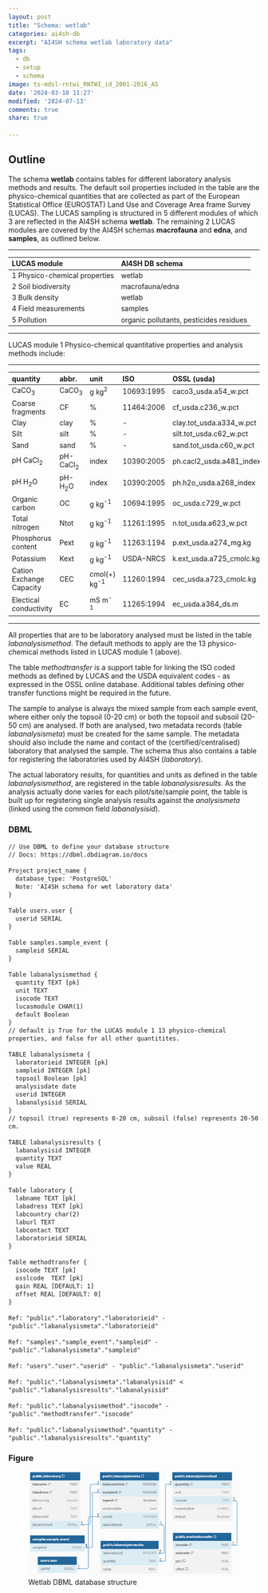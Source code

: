 ```yaml
---
layout: post
title: "Schema: wetlab"
categories: ai4sh-db
excerpt: "AI4SH schema wetlab laboratory data"
tags:
  - db
  - setup
  - schema
image: ts-mdsl-rntwi_RNTWI_id_2001-2016_AS
date: '2024-03-18 11:27'
modified: '2024-07-13'
comments: true
share: true

---
```


## Outline

The schema **wetlab** contains tables for different laboratory analysis methods and results. The default soil properties included in the table are the physico-chemical quantities that are collected as part of the European Statistical Office (EUROSTAT) Land Use and Coverage Area frame Survey (LUCAS). The LUCAS sampling is structured in 5 different modules of which 3 are reflected in the AI4SH schema **wetlab**. The remaining 2 LUCAS modules are covered by the AI4SH schemas **macrofauna** and **edna**, and **samples**, as outlined below.

___________________________________________________________

| LUCAS module | AI4SH DB schema |
| :-----------  | :----------- |
| 1 Physico-chemical properties | wetlab |
| 2 Soil biodiversity | macrofauna/edna |
| 3 Bulk density | wetlab |
| 4 Field measurements | samples |
| 5 Pollution | organic pollutants, pesticides residues |

___________________________________________________________

LUCAS module 1 Physico-chemical quantitative properties and analysis methods include:

___________________________________________________________

| quantity | abbr. | unit | ISO | OSSL (usda) |
| :------- | :---- | :------- | :------- | :------- |
| CaCO<sub>3</sub> | CaCO<sub>3</sub> | g kg<sup>2</sup> | 10693:1995 | caco3_usda.a54_w.pct |
| Coarse fragments | CF | % | 11464:2006 | cf_usda.c236_w.pct |
| Clay | clay | % | - | clay.tot_usda.a334_w.pct |
| Silt | silt | % | - | silt.tot_usda.c62_w.pct |
| Sand | sand | % | - | sand.tot_usda.c60_w.pct |
| pH CaCl<sub>2</sub> | pH-CaCl<sub>2</sub>  | index | 10390:2005 | ph.cacl2_usda.a481_index |
| pH H<sub>2</sub>O | pH-H<sub>2</sub>O | index | 10390:2005 | ph.h2o_usda.a268_index |
| Organic carbon | OC | g kg<sup>-1</sup> | 10694:1995 | oc_usda.c729_w.pct |
| Total nitrogen | Ntot | g kg<sup>-1</sup> | 11261:1995 | n.tot_usda.a623_w.pct |
| Phosphorus content | Pext  | g kg<sup>-1</sup> | 11263:1194 | p.ext_usda.a274_mg.kg |
| Potassium  | Kext | g kg<sup>-1</sup> | USDA−NRCS | k.ext_usda.a725_cmolc.kg |
| Cation Exchange Capacity | CEC | cmol(+) kg<sup>-1</sup> | 11260:1994 | cec_usda.a723_cmolc.kg |
| Electical conductivity | EC | mS m<sup>-1</sup>  | 11265:1994 | ec_usda.a364_ds.m |

___________________________________________________________

All properties that are to be laboratory analysed must be listed in the table _labanalysismethod_. The default methods to apply are the 13 physico-chemical methods listed in LUCAS module 1 (above).

The table _methodtransfer_ is a support table for linking the ISO coded methods as defined by LUCAS and the USDA equivalent codes - as expressed in the OSSL online database. Additional tables defining other transfer functions might be required in the future.

The sample to analyse is always the mixed sample from each sample event, where either only the topsoil (0-20 cm) or both the topsoil and subsoil (20-50 cm) are analysed. If both are analysed, two metadata records (table _labanalysismeta_) must be created for the same sample. The metadata should also include the name and contact of the (certified/centralised) laboratory that analysed the sample. The schema thus also contains a table for registering the laboratories used by AI4SH (_laboratory_).

The actual laboratory results, for quantities and units as defined in the table _labanalysismethod_, are registered in the table _labanalysisresults_. As the analysis actually done varies for each pilot/site/sample point, the table is built up for registering single analysis results against the _analysismeta_ (linked using the common field _labanalysisid_).

### DBML

```
// Use DBML to define your database structure
// Docs: https://dbml.dbdiagram.io/docs

Project project_name {
  database_type: 'PostgreSQL'
  Note: 'AI4SH schema for wet laboratory data'
}

Table users.user {
  userid SERIAL
}

Table samples.sample_event {
  sampleid SERIAL
}

Table labanalysismethod {
  quantity TEXT [pk]
  unit TEXT
  isocode TEXT
  lucasmodule CHAR(1)
  default Boolean
}
// default is True for the LUCAS module 1 13 physico-chemical properties, and false for all other quantitites.

TABLE labanalysismeta {
  laboratorieid INTEGER [pk]
  sampleid INTEGER [pk]
  topsoil Boolean [pk]
  analysisdate date
  userid INTEGER
  labanalysisid SERIAL
}
// topsoil (true) represents 0-20 cm, subsoil (false) represents 20-50 cm.

TABLE labanalysisresults {
  labanalysisid INTEGER
  quantity TEXT
  value REAL
}

Table laboratory {
  labname TEXT [pk]
  labadress TEXT [pk]
  labcountry char(2)
  laburl TEXT
  labcontact TEXT
  laboratorieid SERIAL
}

Table methodtransfer {
  isocode TEXT [pk]
  osslcode  TEXT [pk]
  gain REAL [DEFAULT: 1]
  offset REAL [DEFAULT: 0]
}

Ref: "public"."laboratory"."laboratorieid" - "public"."labanalysismeta"."laboratorieid"

Ref: "samples"."sample_event"."sampleid" - "public"."labanalysismeta"."sampleid"

Ref: "users"."user"."userid" - "public"."labanalysismeta"."userid"

Ref: "public"."labanalysismeta"."labanalysisid" < "public"."labanalysisresults"."labanalysisid"

Ref: "public"."labanalysismethod"."isocode" - "public"."methodtransfer"."isocode"

Ref: "public"."labanalysismethod"."quantity" - "public"."labanalysisresults"."quantity"
```

### Figure

<figure>
<a href="../../images/DBML_schema-wetlab.png">
<img src="../../images/DBML_schema-wetlab.png"></a>
<figcaption>Wetlab DBML database structure</figcaption>
</figure>
